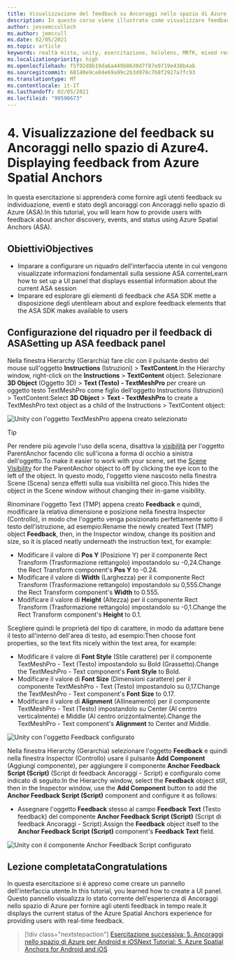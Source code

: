 ```yaml
---
title: Visualizzazione del feedback su Ancoraggi nello spazio di Azure
description: In questo corso viene illustrato come visualizzare feedback da Ancoraggi nello spazio di Azure in un'applicazione di realtà mista.
author: jessemcculloch
ms.author: jemccull
ms.date: 02/05/2021
ms.topic: article
keywords: realtà mista, unity, esercitazione, hololens, MRTK, mixed reality toolkit, UWP, ancoraggi nello spazio di Azure, sessioni, elementi di feedback
ms.localizationpriority: high
ms.openlocfilehash: f5f92d8b19da6a449b8630d7f87e0719e438b4ab
ms.sourcegitcommit: 68140e9ce84e69a99c2b3d970c7b8f2927a7fc93
ms.translationtype: MT
ms.contentlocale: it-IT
ms.lasthandoff: 02/05/2021
ms.locfileid: "99590673"
---
```

# <a name="4-displaying-feedback-from-azure-spatial-anchors"></a><span data-ttu-id="1c51b-104">4. Visualizzazione del feedback su Ancoraggi nello spazio di Azure</span><span class="sxs-lookup"><span data-stu-id="1c51b-104">4. Displaying feedback from Azure Spatial Anchors</span></span>

<span data-ttu-id="1c51b-105">In questa esercitazione si apprenderà come fornire agli utenti feedback su individuazione, eventi e stato degli ancoraggi con Ancoraggi nello spazio di Azure (ASA).</span><span class="sxs-lookup"><span data-stu-id="1c51b-105">In this tutorial, you will learn how to provide users with feedback about anchor discovery, events, and status using Azure Spatial Anchors (ASA).</span></span>

## <a name="objectives"></a><span data-ttu-id="1c51b-106">Obiettivi</span><span class="sxs-lookup"><span data-stu-id="1c51b-106">Objectives</span></span>

* <span data-ttu-id="1c51b-107">Imparare a configurare un riquadro dell'interfaccia utente in cui vengono visualizzate informazioni fondamentali sulla sessione ASA corrente</span><span class="sxs-lookup"><span data-stu-id="1c51b-107">Learn how to set up a UI panel that displays essential information about the current ASA session</span></span>
* <span data-ttu-id="1c51b-108">Imparare ed esplorare gli elementi di feedback che ASA SDK mette a disposizione degli utenti</span><span class="sxs-lookup"><span data-stu-id="1c51b-108">learn about and explore feedback elements that the ASA SDK makes available to users</span></span>

## <a name="setting-up-asa-feedback-panel"></a><span data-ttu-id="1c51b-109">Configurazione del riquadro per il feedback di ASA</span><span class="sxs-lookup"><span data-stu-id="1c51b-109">Setting up ASA feedback panel</span></span>

<span data-ttu-id="1c51b-110">Nella finestra Hierarchy (Gerarchia) fare clic con il pulsante destro del mouse sull'oggetto **Instructions** (Istruzioni)  > **TextContent**.</span><span class="sxs-lookup"><span data-stu-id="1c51b-110">In the Hierarchy window, right-click on the **Instructions** > **TextContent** object.</span></span> <span data-ttu-id="1c51b-111">Selezionare **3D Object** (Oggetto 3D)  > **Text (Testo) - TextMeshPro** per creare un oggetto testo TextMeshPro come figlio dell'oggetto Instructions (Istruzioni) > TextContent:</span><span class="sxs-lookup"><span data-stu-id="1c51b-111">Select **3D Object** > **Text - TextMeshPro** to create a TextMeshPro text object as a child of the Instructions > TextContent object:</span></span>

![Unity con l'oggetto TextMeshPro appena creato selezionato](images/mr-learning-asa/asa-04-section1-step1-1.png)

> [!TIP]
> <span data-ttu-id="1c51b-113">Per rendere più agevole l'uso della scena, disattiva la <a href="https://docs.unity3d.com/Manual/SceneVisibility.html" target="_blank">visibilità</a> per l'oggetto ParentAnchor facendo clic sull'icona a forma di occhio a sinistra dell'oggetto.</span><span class="sxs-lookup"><span data-stu-id="1c51b-113">To make it easier to work with your scene, set the  <a href="https://docs.unity3d.com/Manual/SceneVisibility.html" target="_blank">Scene Visibility</a> for the ParentAnchor object to off by clicking the eye icon to the left of the object.</span></span> <span data-ttu-id="1c51b-114">In questo modo, l'oggetto viene nascosto nella finestra Scene (Scena) senza effetti sulla sua visibilità nel gioco.</span><span class="sxs-lookup"><span data-stu-id="1c51b-114">This hides the object in the Scene window without changing their in-game visibility.</span></span>

<span data-ttu-id="1c51b-115">Rinominare l'oggetto Text (TMP) appena creato **Feedback** e quindi, modificare la relativa dimensione e posizione nella finestra Inspector (Controllo), in modo che l'oggetto venga posizionato perfettamente sotto il testo dell'istruzione, ad esempio:</span><span class="sxs-lookup"><span data-stu-id="1c51b-115">Rename the newly created Text (TMP) object **Feedback**, then, in the Inspector window, change its position and size, so it is placed neatly underneath the instruction text, for example:</span></span>

* <span data-ttu-id="1c51b-116">Modificare il valore di **Pos Y** (Posizione Y) per il componente Rect Transform (Trasformazione rettangolo) impostandolo su -0,24.</span><span class="sxs-lookup"><span data-stu-id="1c51b-116">Change the Rect Transform component's **Pos Y** to -0.24.</span></span>
* <span data-ttu-id="1c51b-117">Modificare il valore di **Width** (Larghezza) per il componente Rect Transform (Trasformazione rettangolo) impostandolo su 0,555.</span><span class="sxs-lookup"><span data-stu-id="1c51b-117">Change the Rect Transform component's **Width** to 0.555.</span></span>
* <span data-ttu-id="1c51b-118">Modificare il valore di **Height** (Altezza) per il componente Rect Transform (Trasformazione rettangolo) impostandolo su -0,1.</span><span class="sxs-lookup"><span data-stu-id="1c51b-118">Change the Rect Transform component's **Height** to 0.1.</span></span>

<span data-ttu-id="1c51b-119">Scegliere quindi le proprietà del tipo di carattere, in modo da adattare bene il testo all'interno dell'area di testo, ad esempio:</span><span class="sxs-lookup"><span data-stu-id="1c51b-119">Then choose font properties, so the text fits nicely within the text area, for example:</span></span>

* <span data-ttu-id="1c51b-120">Modificare il valore di **Font Style** (Stile carattere) per il componente TextMeshPro - Text (Testo) impostandolo su Bold (Grassetto).</span><span class="sxs-lookup"><span data-stu-id="1c51b-120">Change the TextMeshPro - Text component's **Font Style** to Bold.</span></span>
* <span data-ttu-id="1c51b-121">Modificare il valore di **Font Size** (Dimensioni carattere) per il componente TextMeshPro - Text (Testo) impostandolo su 0,17.</span><span class="sxs-lookup"><span data-stu-id="1c51b-121">Change the TextMeshPro - Text component's **Font Size** to 0.17.</span></span>
* <span data-ttu-id="1c51b-122">Modificare il valore di **Alignment** (Allineamento) per il componente TextMeshPro - Text (Testo) impostandolo su Center (Al centro verticalmente) e Middle (Al centro orizzontalmente).</span><span class="sxs-lookup"><span data-stu-id="1c51b-122">Change the TextMeshPro - Text component's **Alignment** to Center and Middle.</span></span>

![Unity con l'oggetto Feedback configurato](images/mr-learning-asa/asa-04-section1-step1-2.png)

<span data-ttu-id="1c51b-124">Nella finestra Hierarchy (Gerarchia) selezionare l'oggetto **Feedback** e quindi nella finestra Inspector (Controllo) usare il pulsante **Add Component** (Aggiungi componente), per aggiungere il componente **Anchor Feedback Script (Script)** (Script di feedback Ancoraggi - Script) e configuralo come indicato di seguito:</span><span class="sxs-lookup"><span data-stu-id="1c51b-124">In the Hierarchy window, select the **Feedback** object still, then in the Inspector window, use the **Add Component** button to add the **Anchor Feedback Script (Script)** component and configure it as follows:</span></span>

* <span data-ttu-id="1c51b-125">Assegnare l'oggetto **Feedback** stesso al campo **Feedback Text** (Testo feedback) del componente **Anchor Feedback Script (Script)** (Script di feedback Ancoraggi - Script).</span><span class="sxs-lookup"><span data-stu-id="1c51b-125">Assign the **Feedback** object itself to the **Anchor Feedback Script (Script)** component's **Feedback Text** field.</span></span>

![Unity con il componente Anchor Feedback Script configurato](images/mr-learning-asa/asa-04-section1-step1-3.png)

## <a name="congratulations"></a><span data-ttu-id="1c51b-127">Lezione completata</span><span class="sxs-lookup"><span data-stu-id="1c51b-127">Congratulations</span></span>

<span data-ttu-id="1c51b-128">In questa esercitazione si è appreso come creare un pannello dell'interfaccia utente.</span><span class="sxs-lookup"><span data-stu-id="1c51b-128">In this tutorial, you learned how to create a UI panel.</span></span> <span data-ttu-id="1c51b-129">Questo pannello visualizza lo stato corrente dell'esperienza di Ancoraggi nello spazio di Azure per fornire agli utenti feedback in tempo reale.</span><span class="sxs-lookup"><span data-stu-id="1c51b-129">It displays the current status of the Azure Spatial Anchors experience for providing users with real-time feedback.</span></span>

> [!div class="nextstepaction"]
> [<span data-ttu-id="1c51b-130">Esercitazione successiva: 5. Ancoraggi nello spazio di Azure per Android e iOS</span><span class="sxs-lookup"><span data-stu-id="1c51b-130">Next Tutorial: 5. Azure Spatial Anchors for Android and iOS</span></span>](mr-learning-asa-05.md)
